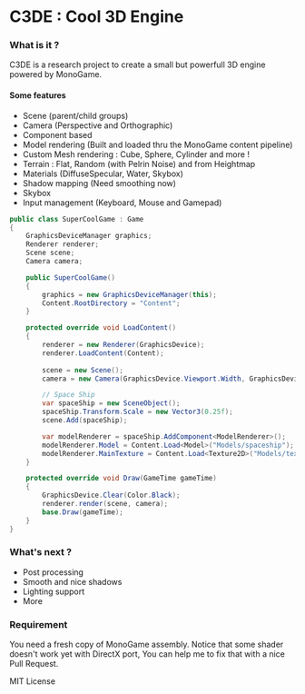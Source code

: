 C3DE : Cool 3D Engine
=====================

### What is it ?
C3DE is a research project to create a small but powerfull 3D engine powered by MonoGame.

#### Some features

- Scene (parent/child groups)
- Camera (Perspective and Orthographic)
- Component based
- Model rendering (Built and loaded thru the MonoGame content pipeline)
- Custom Mesh rendering : Cube, Sphere, Cylinder and more !
- Terrain : Flat, Random (with Pelrin Noise) and from Heightmap
- Materials (DiffuseSpecular, Water, Skybox)
- Shadow mapping (Need smoothing now)
- Skybox
- Input management (Keyboard, Mouse and Gamepad)

```C#
public class SuperCoolGame : Game
{
	GraphicsDeviceManager graphics;
	Renderer renderer;
	Scene scene;
	Camera camera;

	public SuperCoolGame()
	{
		graphics = new GraphicsDeviceManager(this);
		Content.RootDirectory = "Content";
	}

	protected override void LoadContent()
	{
		renderer = new Renderer(GraphicsDevice);
		renderer.LoadContent(Content);
		
		scene = new Scene();
		camera = new Camera(GraphicsDevice.Viewport.Width, GraphicsDevice.Viewport.Height);

		// Space Ship
		var spaceShip = new SceneObject();
		spaceShip.Transform.Scale = new Vector3(0.25f);
		scene.Add(spaceShip);

		var modelRenderer = spaceShip.AddComponent<ModelRenderer>();
		modelRenderer.Model = Content.Load<Model>("Models/spaceship");
		modelRenderer.MainTexture = Content.Load<Texture2D>("Models/texv1");
	}

	protected override void Draw(GameTime gameTime)
	{
		GraphicsDevice.Clear(Color.Black);
		renderer.render(scene, camera);
		base.Draw(gameTime);
	}
}
```

### What's next ?
- Post processing
- Smooth and nice shadows
- Lighting support
- More

### Requirement
You need a fresh copy of MonoGame assembly. 
Notice that some shader doesn't work yet with DirectX port, You can help me to fix that with a nice Pull Request.

MIT License